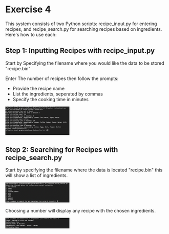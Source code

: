 # Exercise 4

This system consists of two Python scripts: recipe_input.py for entering recipes, and recipe_search.py for searching recipes based on ingredients. Here's how to use each:

## Step 1: Inputting Recipes with recipe_input.py

Start by Specifying the filename where you would like the data to be stored "recipe.bin"

Enter The number of recipes then follow the prompts:

- Provide the recipe name
- List the ingredients, seperated by commas
- Specify the cooking time in minutes


<img src="Step1.png" width="200px" />

## Step 2: Searching for Recipes with recipe_search.py

Start by specifying the filename where the data is located "recipe.bin" this will show a list of ingredients.

<img src="Step2.png" width="200px" />

Choosing a number will display any recipe with the chosen ingredients.

<img src="Step3.png" width="200px" />